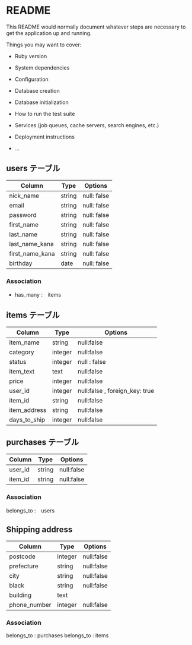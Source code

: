 # README

This README would normally document whatever steps are necessary to get the
application up and running.

Things you may want to cover:

* Ruby version

* System dependencies

* Configuration

* Database creation

* Database initialization

* How to run the test suite

* Services (job queues, cache servers, search engines, etc.)

* Deployment instructions

* ...



## users テーブル

| Column | Type | Options |
| -| - | - |
| nick_name | string | null: false |
| email | string | null: false |
| password | string | null: false |
| first_name | string | null: false |
| last_name | string | null: false |
| last_name_kana | string | null: false |
| first_name_kana | string | null: false |
|birthday | date | null: false |
### Association
- has_many :　items

##  items テーブル

| Column | Type | Options |
| -| - | - |
| item_name | string | null:false |
| category | integer | null:false |
| status | integer | null : false |
| item_text | text | null:false |
| price | integer | null:false |
| user_id | integer | null:false , foreign_key: true|
| item_id | string | null:false |
|item_address | string | null:false |
|days_to_ship | integer | null:false |

##  purchases テーブル

| Column | Type | Options |
| - | - | - |
| user_id | string | null:false |
| item_id | string | null:false |

### Association
belongs_to :　users

## Shipping address
| Column | Type | Options |
| - | - | - |
| postcode | integer | null:false |
| prefecture | string | null:false |
| city | string | null:false |
| black | string | null:false |
| building | text |
| phone_number | integer | null:false |

### Association
belongs_to : purchases
belongs_to : items